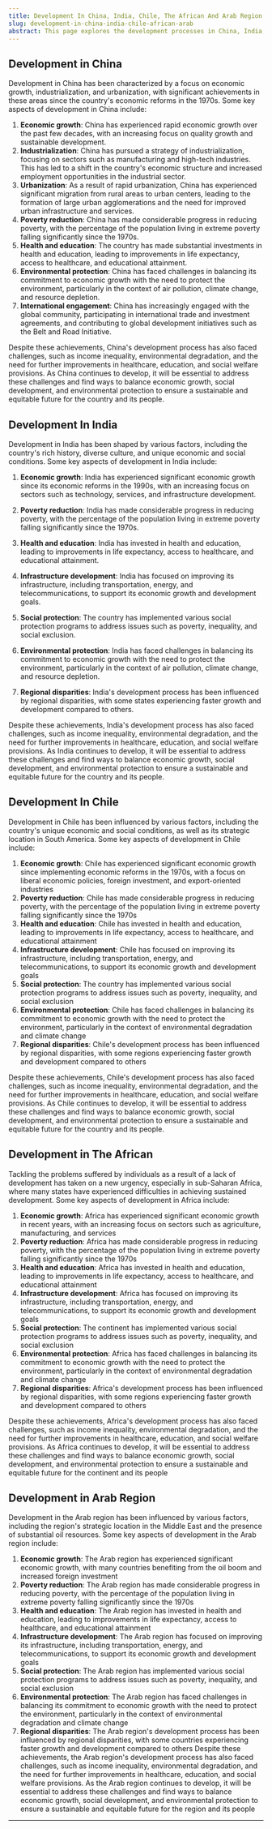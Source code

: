 ```yaml
---
title: Development In China, India, Chile, The African And Arab Region
slug: development-in-china-india-chile-african-arab
abstract: This page explores the development processes in China, India, Chile, Africa, and the Arab region, highlighting their achievements, challenges, and the need for sustainable and equitable growth.
---
```


## Development in China

Development in China has been characterized by a focus on economic growth, industrialization, and urbanization, with significant achievements in these areas since the country's economic reforms in the 1970s. Some key aspects of development in China include:

1. **Economic growth**: China has experienced rapid economic growth over the past few decades, with an increasing focus on quality growth and sustainable development.
2. **Industrialization**: China has pursued a strategy of industrialization, focusing on sectors such as manufacturing and high-tech industries. This has led to a shift in the country's economic structure and increased employment opportunities in the industrial sector.
3. **Urbanization**: As a result of rapid urbanization, China has experienced significant migration from rural areas to urban centers, leading to the formation of large urban agglomerations and the need for improved urban infrastructure and services.
4. **Poverty reduction**: China has made considerable progress in reducing poverty, with the percentage of the population living in extreme poverty falling significantly since the 1970s.
5. **Health and education**: The country has made substantial investments in health and education, leading to improvements in life expectancy, access to healthcare, and educational attainment.
6. **Environmental protection**: China has faced challenges in balancing its commitment to economic growth with the need to protect the environment, particularly in the context of air pollution, climate change, and resource depletion.
7. **International engagement**: China has increasingly engaged with the global community, participating in international trade and investment agreements, and contributing to global development initiatives such as the Belt and Road Initiative.

Despite these achievements, China's development process has also faced challenges, such as income inequality, environmental degradation, and the need for further improvements in healthcare, education, and social welfare provisions. As China continues to develop, it will be essential to address these challenges and find ways to balance economic growth, social development, and environmental protection to ensure a sustainable and equitable future for the country and its people.

## Development In India

Development in India has been shaped by various factors, including the country's rich history, diverse culture, and unique economic and social conditions. Some key aspects of development in India include:

1. **Economic growth**: India has experienced significant economic growth since its economic reforms in the 1990s, with an increasing focus on sectors such as technology, services, and infrastructure development.
2. **Poverty reduction**: India has made considerable progress in reducing poverty, with the percentage of the population living in extreme poverty falling significantly since the 1970s.
3. **Health and education**: India has invested in health and education, leading to improvements in life expectancy, access to healthcare, and educational attainment.
4. **Infrastructure development**: India has focused on improving its infrastructure, including transportation, energy, and telecommunications, to support its economic growth and development goals.
5. **Social protection**: The country has implemented various social protection programs to address issues such as poverty, inequality, and social exclusion.

6. **Environmental protection**: India has faced challenges in balancing its commitment to economic growth with the need to protect the environment, particularly in the context of air pollution, climate change, and resource depletion.
7. **Regional disparities**: India's development process has been influenced by regional disparities, with some states experiencing faster growth and development compared to others.

Despite these achievements, India's development process has also faced challenges, such as income inequality, environmental degradation, and the need for further improvements in healthcare, education, and social welfare provisions. As India continues to develop, it will be essential to address these challenges and find ways to balance economic growth, social development, and environmental protection to ensure a sustainable and equitable future for the country and its people.

## Development In Chile

Development in Chile has been influenced by various factors, including the country's unique economic and social conditions, as well as its strategic location in South America. Some key aspects of development in Chile include:

1. **Economic growth**: Chile has experienced significant economic growth since implementing economic reforms in the 1970s, with a focus on liberal economic policies, foreign investment, and export-oriented industries
2. **Poverty reduction**: Chile has made considerable progress in reducing poverty, with the percentage of the population living in extreme poverty falling significantly since the 1970s
3. **Health and education**: Chile has invested in health and education, leading to improvements in life expectancy, access to healthcare, and educational attainment
4. **Infrastructure development**: Chile has focused on improving its infrastructure, including transportation, energy, and telecommunications, to support its economic growth and development goals
5. **Social protection**: The country has implemented various social protection programs to address issues such as poverty, inequality, and social exclusion
6. **Environmental protection**: Chile has faced challenges in balancing its commitment to economic growth with the need to protect the environment, particularly in the context of environmental degradation and climate change
7. **Regional disparities**: Chile's development process has been influenced by regional disparities, with some regions experiencing faster growth and development compared to others

Despite these achievements, Chile's development process has also faced challenges, such as income inequality, environmental degradation, and the need for further improvements in healthcare, education, and social welfare provisions. As Chile continues to develop, it will be essential to address these challenges and find ways to balance economic growth, social development, and environmental protection to ensure a sustainable and equitable future for the country and its people.

## Development in The African

Tackling the problems suffered by individuals as a result of a lack of development has taken on a new urgency, especially in sub-Saharan Africa, where many states have experienced difficulties in achieving sustained development. Some key aspects of development in Africa include:

1. **Economic growth**: Africa has experienced significant economic growth in recent years, with an increasing focus on sectors such as agriculture, manufacturing, and services
2. **Poverty reduction**: Africa has made considerable progress in reducing poverty, with the percentage of the population living in extreme poverty falling significantly since the 1970s
3. **Health and education**: Africa has invested in health and education, leading to improvements in life expectancy, access to healthcare, and educational attainment
4. **Infrastructure development**: Africa has focused on improving its infrastructure, including transportation, energy, and telecommunications, to support its economic growth and development goals
5. **Social protection**: The continent has implemented various social protection programs to address issues such as poverty, inequality, and social exclusion
6. **Environmental protection**: Africa has faced challenges in balancing its commitment to economic growth with the need to protect the environment, particularly in the context of environmental degradation and climate change
7. **Regional disparities**: Africa's development process has been influenced by regional disparities, with some regions experiencing faster growth and development compared to others

Despite these achievements, Africa's development process has also faced challenges, such as income inequality, environmental degradation, and the need for further improvements in healthcare, education, and social welfare provisions. As Africa continues to develop, it will be essential to address these challenges and find ways to balance economic growth, social development, and environmental protection to ensure a sustainable and equitable future for the continent and its people

## Development in Arab Region

Development in the Arab region has been influenced by various factors, including the region's strategic location in the Middle East and the presence of substantial oil resources. Some key aspects of development in the Arab region include:

1. **Economic growth**: The Arab region has experienced significant economic growth, with many countries benefiting from the oil boom and increased foreign investment
2. **Poverty reduction**: The Arab region has made considerable progress in reducing poverty, with the percentage of the population living in extreme poverty falling significantly since the 1970s
3. **Health and education**: The Arab region has invested in health and education, leading to improvements in life expectancy, access to healthcare, and educational attainment
4. **Infrastructure development**: The Arab region has focused on improving its infrastructure, including transportation, energy, and telecommunications, to support its economic growth and development goals
5. **Social protection**: The Arab region has implemented various social protection programs to address issues such as poverty, inequality, and social exclusion
6. **Environmental protection**: The Arab region has faced challenges in balancing its commitment to economic growth with the need to protect the environment, particularly in the context of environmental degradation and climate change
7. **Regional disparities**: The Arab region's development process has been influenced by regional disparities, with some countries experiencing faster growth and development compared to others
Despite these achievements, the Arab region's development process has also faced challenges, such as income inequality, environmental degradation, and the need for further improvements in healthcare, education, and social welfare provisions. As the Arab region continues to develop, it will be essential to address these challenges and find ways to balance economic growth, social development, and environmental protection to ensure a sustainable and equitable future for the region and its people

---